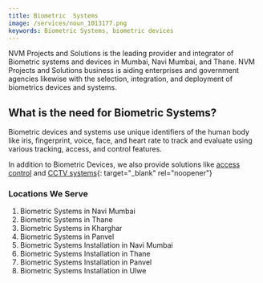 ```yaml
---
title: Biometric  Systems
image: /services/noun_1013177.png
keywords: Biometric Systems, biometric devices
---
```


NVM Projects and Solutions is the leading provider and integrator of Biometric systems and devices in Mumbai, Navi Mumbai, and Thane. NVM Projects and Solutions business is aiding enterprises and government agencies likewise with the selection, integration, and deployment of biometrics devices and systems.

## What is the need for Biometric Systems?

Biometric devices and systems use unique identifiers of the human body like iris, fingerprint, voice, face, and heart rate to track and evaluate using various tracking, access, and control features.

In addition to Biometric Devices, we also provide solutions like [access control](https://www.nvmpro.online/services/access-control-systems/) and [CCTV systems](https://www.nvmpro.online/services/cctv-security-systems/){: target="_blank" rel="noopener"}

### Locations We Serve

1. Biometric Systems in Navi Mumbai
2. Biometric Systems in Thane
3. Biometric Systems in Kharghar
4. Biometric Systems in Panvel
5. Biometric Systems Installation in Navi Mumbai
6. Biometric Systems Installation in Thane
7. Biometric Systems Installation in Panvel
8. Biometric Systems Installation in Ulwe
